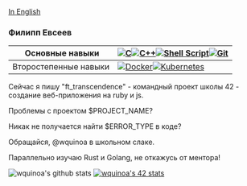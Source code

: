 [In English](README_en.md)

### Филипп Евсеев

<!-- https://github.com/Ileriayo/markdown-badges -->

|  Основные навыки  	| [<img alt="C" src="https://img.shields.io/badge/c%20-%2300599C.svg?&style=for-the-badge&logo=c&logoColor=white"/><img alt="C++" src="https://img.shields.io/badge/c++%20-%2300599C.svg?&style=for-the-badge&logo=c%2B%2B&ogoColor=white"/><img alt="Shell Script" src="https://img.shields.io/badge/shell_script%20-%23121011.svg?&style=for-the-badge&logo=gnu-bash&logoColor=white"/><img alt="Git" src="https://img.shields.io/badge/git%20-%23F05033.svg?&style=for-the-badge&logo=git&logoColor=white"/>](https://github.com/Ileriayo/markdown-badges)  	|
|---	|---	|
| Второстепенные навыки  	| [<img alt="Docker" src="https://img.shields.io/badge/docker%20-%230db7ed.svg?&style=for-the-badge&logo=docker&logoColor=white"/><img alt="Kubernetes" src="https://img.shields.io/badge/kubernetes%20-%23326ce5.svg?&style=for-the-badge&logo=kubernetes&logoColor=white"/>](https://github.com/Ileriayo/markdown-badges)   |

Сейчас я пишу "ft_transcendence" - командный проект школы 42 - создание веб-приложения на ruby и js.

Проблемы с проектом $PROJECT_NAME?

Никак не получается найти $ERROR_TYPE в коде?

Обращайся, @wquinoa в школьном слаке.

Параллельно изучаю Rust и Golang, не откажусь от ментора! 

![wquinoa's github stats](https://github-readme-stats.vercel.app/api?username=wquinoa&bg_color=ff1111,552222,311&text_color=eaa&title_color=fee&show_icons=true&icon_color=992222&hide_border=true)
[![wquinoa's 42 stats](https://badge42.herokuapp.com/api/stats/wquinoa?darkmode=true)](https://github.com/JaeSeoKim/badge42)
